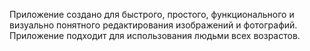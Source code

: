 Приложение создано для быстрого, простого, функционального и визуально понятного редактирования изображений и фотографий. Приложение подходит для использования людьми всех возрастов.


